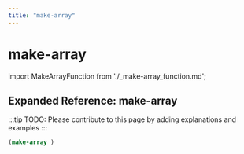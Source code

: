 ```yaml
---
title: "make-array"
---
```


# make-array

import MakeArrayFunction from './_make-array_function.md';

<MakeArrayFunction />

## Expanded Reference: make-array

:::tip
TODO: Please contribute to this page by adding explanations and examples
:::

```lisp
(make-array )
```
